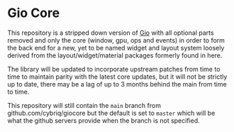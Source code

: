 # Gio Core

This repository is a stripped down version of [Gio](https://github.com/cybriq/giocore) with
all optional parts removed and only the core (window, gpu, ops and events)
in order to form the back end for a new, yet to be named widget and layout
system loosely derived from the layout/widget/material packages formerly
found in here.

The library will be updated to incorporate upstream patches from time to 
time to maintain parity with the latest core updates, but it will not be
strictly up to date, there may be a lag of up to 3 months behind the main
from time to time.

This repository will still contain the `main` branch from github.com/cybriq/giocore but
the default is set to `master` which will be what the github servers provide
when the branch is not specified.